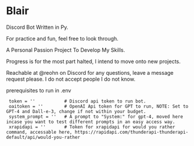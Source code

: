 # Blair
Discord Bot Written in Py.

For practice and fun, feel free to look through.

A Personal Passion Project To Develop My Skills.

Progress is for the most part halted, I intend to move onto new projects.

Reachable at @reohn on Discord for any questions, leave a message request please. I do not accept people I do not know.

prerequisites to run in .env

```
 token = ''           # Discord api token to run bot.
 oaitoken = ''        # OpenAI Api token for GPT to run, NOTE: Set to GPT-4 and Dall-e-3, change if not within your budget.
 system_prompt = ''   # A prompt to "System:" for gpt-4, moved here incase you want to test different prompts in an easy access way.
 xrapidapi = ''       # Token for xrapidapi for would you rather command, accessable here, https://rapidapi.com/thunderapi-thunderapi-default/api/would-you-rather
```
